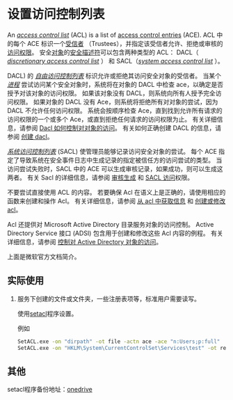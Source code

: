 # 设置访问控制列表

An [*access control list*](https://docs.microsoft.com/en-us/windows/desktop/SecGloss/a-gly) (ACL) is a list of [access control entries](https://docs.microsoft.com/en-us/windows/win32/secauthz/access-control-entries) (ACE). ACL 中的每个 ACE 标识一个[受信者](https://docs.microsoft.com/zh-cn/windows/win32/secauthz/trustees) （Trustees），并指定该受信者允许、拒绝或审核的[访问权限](https://docs.microsoft.com/zh-cn/windows/win32/secauthz/access-rights-and-access-masks)。 安全[对象](https://docs.microsoft.com/zh-cn/windows/win32/secauthz/securable-objects)的[安全描述符](https://docs.microsoft.com/zh-cn/windows/win32/secauthz/security-descriptors)可以包含两种类型的 ACL： DACL（ [*discretionary access control list*](https://docs.microsoft.com/en-us/windows/desktop/SecGloss/d-gly) ） 和 SACL（[*system access control list*](https://docs.microsoft.com/en-us/windows/desktop/SecGloss/s-gly) ）。

DACL) 的 [*自由访问控制列表*](https://docs.microsoft.com/zh-cn/windows/desktop/SecGloss/d-gly) 标识允许或拒绝其访问安全对象的受信者。 当某个 [*进程*](https://docs.microsoft.com/zh-cn/windows/desktop/SecGloss/p-gly) 尝试访问某个安全对象时，系统将在对象的 DACL 中检查 ace，以确定是否授予对该对象的访问权限。 如果该对象没有 DACL，则系统向所有人授予完全访问权限。 如果对象的 DACL 没有 Ace，则系统将拒绝所有对对象的尝试，因为 DACL 不允许任何访问权限。 系统会按顺序检查 Ace，直到找到允许所有请求的访问权限的一个或多个 Ace，或直到拒绝任何请求的访问权限为止。 有关详细信息，请参阅 [Dacl 如何控制对对象的访问](https://docs.microsoft.com/zh-cn/windows/win32/secauthz/how-dacls-control-access-to-an-object)。 有关如何正确创建 DACL 的信息，请参阅 [创建 dacl](https://docs.microsoft.com/zh-cn/windows/desktop/SecBP/creating-a-dacl)。

[*系统访问控制列表*](https://docs.microsoft.com/zh-cn/windows/desktop/SecGloss/s-gly) (SACL) 使管理员能够记录访问安全对象的尝试。 每个 ACE 指定了导致系统在安全事件日志中生成记录的指定被信任方的访问尝试的类型。 当访问尝试失败时，SACL 中的 ACE 可以生成审核记录，如果成功，则可以生成这两者。 有关 Sacl 的详细信息，请参阅 [审核生成](https://docs.microsoft.com/zh-cn/windows/win32/secauthz/audit-generation) 和 [SACL 访问](https://docs.microsoft.com/zh-cn/windows/win32/secauthz/sacl-access-right)权限。

不要尝试直接使用 ACL 的内容。 若要确保 Acl 在语义上是正确的，请使用相应的函数来创建和操作 Acl。 有关详细信息，请参阅 [从 acl 中获取信息](https://docs.microsoft.com/zh-cn/windows/win32/secauthz/getting-information-from-an-acl) 和 [创建或修改 acl](https://docs.microsoft.com/zh-cn/windows/win32/secauthz/creating-or-modifying-an-acl)。

Acl 还提供对 Microsoft Active Directory 目录服务对象的访问控制。 Active Directory Service 接口 (ADSI) 包含用于创建和修改这些 Acl 内容的例程。 有关详细信息，请参阅 [控制对 Active Directory 对象的访问](https://docs.microsoft.com/zh-cn/windows/desktop/AD/controlling-access-to-objects-in-active-directory-domain-services)。

上面是微软官方文档简介。



## 实际使用

1. 服务下创建的文件或文件夹，一些注册表项等，标准用户需要读写。

   使用[setacl](https://helgeklein.com/downloads/SetACL/current/SetACL%203.1.2%20(executable%20version).zip)程序设置。

   例如
   
   ```cmd
   SetACL.exe -on "dirpath" -ot file -actn ace -ace "n:Users;p:full"
   SetACL.exe -on "HKLM\System\CurrentControlSet\Services\test" -ot reg -actn ace -ace "n:Users;p:full"'
   ```

## 其他

setacl程序备份地址：[onedrive](https://1drv.ms/u/s!AiOHW4QDJaFOhHY2_s_IX64RpM8W?e=Yp3ehq)

